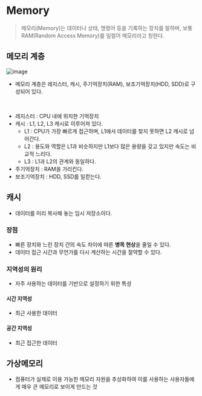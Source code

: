 # Memory
> 메모리(Memory)는 데이터나 상태, 명령어 등을 기록하는 장치를 말하며, 보통 RAM(Random Access Memory)를 일컬어 메모리라고 칭한다.

## 메모리 계층
![image](https://github.com/qudwns017/TIL/assets/82150958/5a9bc24c-4f41-4806-8c1f-c0dded71c75e)
* 메모리 계층은 레지스터, 캐시, 주기억장치(RAM), 보조기억장치(HDD, SDD)로 구성되어 있다.

<br>

* 레지스터 : CPU 내에 위치한 기억장치
* 캐시 : L1, L2, L3 캐시로 이루어져 있다.
  * L1 : CPU가 가장 빠르게 접근하며, L1에서 데이터를 찾지 못하면 L2 캐시로 넘어간다.
  * L2 : 용도와 역할은 L1과 비슷하지만 L1보다 많은 용량을 갖고 있지만 속도는 비교적 느리다.
  * L3 : L1과 L2의 관계와 동일하다.
* 주기억장치 : RAM을 가리킨다.
* 보조기억장치 : HDD, SSD를 일컫는다.

## 캐시
* 데이터를 미리 복사해 놓는 임시 저장소이다.
### 장점
* 빠른 장치와 느린 장치 간의 속도 차이에 따른 **병목 현상**을 줄일 수 있다.
* 데이터 접근 시간과 무언가를 다시 계산하는 시간을 절약할 수 있다.

### 지역성의 원리
* 자주 사용하는 데이터를 기반으로 설정하기 위한 특성
#### 시간 지역성
* 최근 사용한 데이터
#### 공간 지역성
* 최근 접근한 데이터

## 가상메모리
* 컴퓨터가 실제로 이용 가능한 메모리 자원을 추상화하여 이를 사용하는 사용자들에게 매우 큰 메모리로 보이게 만드는 것